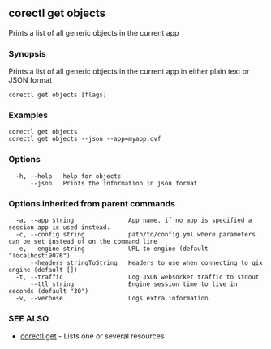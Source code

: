 ## corectl get objects

Prints a list of all generic objects in the current app

### Synopsis

Prints a list of all generic objects in the current app in either plain text or JSON format

```
corectl get objects [flags]
```

### Examples

```
corectl get objects
corectl get objects --json --app=myapp.qvf
```

### Options

```
  -h, --help   help for objects
      --json   Prints the information in json format
```

### Options inherited from parent commands

```
  -a, --app string               App name, if no app is specified a session app is used instead.
  -c, --config string            path/to/config.yml where parameters can be set instead of on the command line
  -e, --engine string            URL to engine (default "localhost:9076")
      --headers stringToString   Headers to use when connecting to qix engine (default [])
  -t, --traffic                  Log JSON websocket traffic to stdout
      --ttl string               Engine session time to live in seconds (default "30")
  -v, --verbose                  Logs extra information
```

### SEE ALSO

* [corectl get](corectl_get.md)	 - Lists one or several resources

